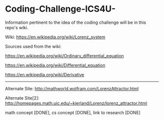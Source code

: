 # Coding-Challenge-ICS4U-

Information pertinent to the idea of the coding challenge will be in this repo's wiki.

Wiki:
https://en.wikipedia.org/wiki/Lorenz_system

Sources used from the wiki:

https://en.wikipedia.org/wiki/Ordinary_differential_equation

https://en.wikipedia.org/wiki/Differential_equation

https://en.wikipedia.org/wiki/Derivative

----

Alternate Site:
http://mathworld.wolfram.com/LorenzAttractor.html

Alternate Site[2]:
http://homepages.math.uic.edu/~kjerland/Lorenz/lorenz_attractor.html

math concept [DONE], cs concept [DONE], link to research [DONE]


